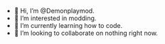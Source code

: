 - 👋 Hi, I’m @Demonplaymod.
- 👀 I’m interested in modding.
- 🌱 I’m currently learning how to code.
- 💞️ I’m looking to collaborate on nothing right now.

<!---
Demonplaymod/Demonplaymod is a ✨ special ✨ repository because its `README.md` (this file) appears on your GitHub profile.
You can click the Preview link to take a look at your changes.
--->
